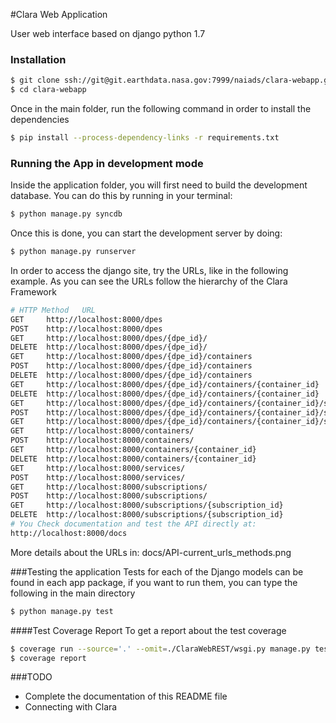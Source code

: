 #Clara Web Application

User web interface based on django python 1.7

### Installation
```sh
$ git clone ssh://git@git.earthdata.nasa.gov:7999/naiads/clara-webapp.git
$ cd clara-webapp
```

Once in the main folder, run the following command in order to install the dependencies

```sh
$ pip install --process-dependency-links -r requirements.txt
```

### Running the App in development mode
Inside the application folder, you will first need to build the development database. You can do this by running in your terminal:

```sh
$ python manage.py syncdb
```
Once this is done, you can start the development server by doing:

```sh
$ python manage.py runserver
```

In order to access the django site, try the URLs, like in the following example. As you can see the URLs follow the hierarchy of the Clara Framework 

```sh
# HTTP Method	URL
GET 	http://localhost:8000/dpes
POST    http://localhost:8000/dpes
GET 	http://localhost:8000/dpes/{dpe_id}/
DELETE  http://localhost:8000/dpes/{dpe_id}/
GET 	http://localhost:8000/dpes/{dpe_id}/containers
POST 	http://localhost:8000/dpes/{dpe_id}/containers
DELETE  http://localhost:8000/dpes/{dpe_id}/containers
GET		http://localhost:8000/dpes/{dpe_id}/containers/{container_id}
DELETE  http://localhost:8000/dpes/{dpe_id}/containers/{container_id}
GET		http://localhost:8000/dpes/{dpe_id}/containers/{container_id}/services/
POST	http://localhost:8000/dpes/{dpe_id}/containers/{container_id}/services/
GET 	http://localhost:8000/dpes/{dpe_id}/containers/{container_id}/services/{service_id}
GET		http://localhost:8000/containers/
POST    http://localhost:8000/containers/
GET		http://localhost:8000/containers/{container_id}
DELETE	http://localhost:8000/containers/{container_id}
GET		http://localhost:8000/services/
POST	http://localhost:8000/services/
GET		http://localhost:8000/subscriptions/
POST	http://localhost:8000/subscriptions/
GET		http://localhost:8000/subscriptions/{subscription_id}
DELETE	http://localhost:8000/subscriptions/{subscription_id}
# You Check documentation and test the API directly at:
http://localhost:8000/docs
```
More details about the URLs in: docs/API-current_urls_methods.png

###Testing the application
Tests for each of the Django models can be found in each app package, if you want to run them, you can type the following in the main directory

```sh
$ python manage.py test
```
####Test Coverage Report
To get a report about the test coverage

```sh
$ coverage run --source='.' --omit=./ClaraWebREST/wsgi.py manage.py test
$ coverage report 
```

###TODO
  - Complete the documentation of this README file
  - Connecting with Clara
